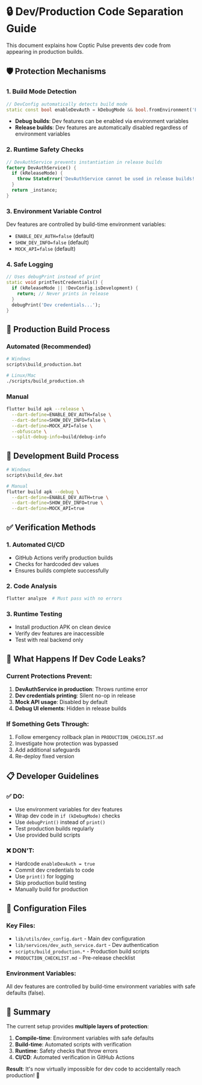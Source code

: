 # 🔒 Dev/Production Code Separation Guide

This document explains how Coptic Pulse prevents dev code from appearing in production builds.

## 🛡️ Protection Mechanisms

### 1. Build Mode Detection
```dart
// DevConfig automatically detects build mode
static const bool enableDevAuth = kDebugMode && bool.fromEnvironment('ENABLE_DEV_AUTH', defaultValue: false);
```

- **Debug builds**: Dev features can be enabled via environment variables
- **Release builds**: Dev features are automatically disabled regardless of environment variables

### 2. Runtime Safety Checks
```dart
// DevAuthService prevents instantiation in release builds
factory DevAuthService() {
  if (kReleaseMode) {
    throw StateError('DevAuthService cannot be used in release builds!');
  }
  return _instance;
}
```

### 3. Environment Variable Control
Dev features are controlled by build-time environment variables:
- `ENABLE_DEV_AUTH=false` (default)
- `SHOW_DEV_INFO=false` (default)  
- `MOCK_API=false` (default)

### 4. Safe Logging
```dart
// Uses debugPrint instead of print
static void printTestCredentials() {
  if (kReleaseMode || !DevConfig.isDevelopment) {
    return; // Never prints in release
  }
  debugPrint('Dev credentials...');
}
```

## 🚀 Production Build Process

### Automated (Recommended)
```bash
# Windows
scripts\build_production.bat

# Linux/Mac  
./scripts/build_production.sh
```

### Manual
```bash
flutter build apk --release \
  --dart-define=ENABLE_DEV_AUTH=false \
  --dart-define=SHOW_DEV_INFO=false \
  --dart-define=MOCK_API=false \
  --obfuscate \
  --split-debug-info=build/debug-info
```

## 🧪 Development Build Process

```bash
# Windows
scripts\build_dev.bat

# Manual
flutter build apk --debug \
  --dart-define=ENABLE_DEV_AUTH=true \
  --dart-define=SHOW_DEV_INFO=true \
  --dart-define=MOCK_API=true
```

## ✅ Verification Methods

### 1. Automated CI/CD
- GitHub Actions verify production builds
- Checks for hardcoded dev values
- Ensures builds complete successfully

### 2. Code Analysis
```bash
flutter analyze  # Must pass with no errors
```

### 3. Runtime Testing
- Install production APK on clean device
- Verify dev features are inaccessible
- Test with real backend only

## 🚨 What Happens If Dev Code Leaks?

### Current Protections Prevent:
1. **DevAuthService in production**: Throws runtime error
2. **Dev credentials printing**: Silent no-op in release
3. **Mock API usage**: Disabled by default
4. **Debug UI elements**: Hidden in release builds

### If Something Gets Through:
1. Follow emergency rollback plan in `PRODUCTION_CHECKLIST.md`
2. Investigate how protection was bypassed
3. Add additional safeguards
4. Re-deploy fixed version

## 📋 Developer Guidelines

### ✅ DO:
- Use environment variables for dev features
- Wrap dev code in `if (kDebugMode)` checks
- Use `debugPrint()` instead of `print()`
- Test production builds regularly
- Use provided build scripts

### ❌ DON'T:
- Hardcode `enableDevAuth = true`
- Commit dev credentials to code
- Use `print()` for logging
- Skip production build testing
- Manually build for production

## 🔧 Configuration Files

### Key Files:
- `lib/utils/dev_config.dart` - Main dev configuration
- `lib/services/dev_auth_service.dart` - Dev authentication
- `scripts/build_production.*` - Production build scripts
- `PRODUCTION_CHECKLIST.md` - Pre-release checklist

### Environment Variables:
All dev features are controlled by build-time environment variables with safe defaults (false).

## 🎯 Summary

The current setup provides **multiple layers of protection**:

1. **Compile-time**: Environment variables with safe defaults
2. **Build-time**: Automated scripts with verification
3. **Runtime**: Safety checks that throw errors
4. **CI/CD**: Automated verification in GitHub Actions

**Result**: It's now virtually impossible for dev code to accidentally reach production! 🎉